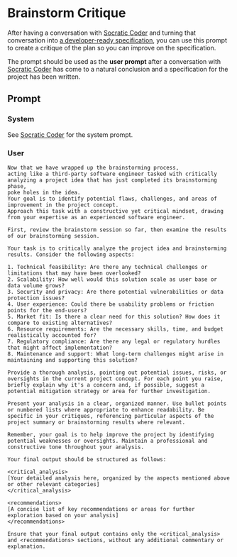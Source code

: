 # Brainstorm Critique

After having a conversation with [Socratic Coder](socratic-coder.md) and
turning that conversation into [a developer-ready
specification](brainstorm-specification.md), you can use this prompt to
create a critique of the plan so you can improve on the specification.

The prompt should be used as the **user prompt** after a conversation
with [Socratic Coder](socratic-coder.md) has come to a natural
conclusion and a specification for the project has been written.

## Prompt

### System

See [Socratic Coder](socratic-coder.md) for the system prompt.

### User

```text
Now that we have wrapped up the brainstorming process,
acting like a third-party software engineer tasked with critically analyzing a project idea that has just completed its brainstorming phase,
poke holes in the idea.
Your goal is to identify potential flaws, challenges, and areas of improvement in the project concept.
Approach this task with a constructive yet critical mindset, drawing from your expertise as an experienced software engineer.

First, review the brainstorm session so far, then examine the results of our brainstorming session.

Your task is to critically analyze the project idea and brainstorming results. Consider the following aspects:

1. Technical feasibility: Are there any technical challenges or limitations that may have been overlooked?
2. Scalability: How well would this solution scale as user base or data volume grows?
3. Security and privacy: Are there potential vulnerabilities or data protection issues?
4. User experience: Could there be usability problems or friction points for the end-users?
5. Market fit: Is there a clear need for this solution? How does it compare to existing alternatives?
6. Resource requirements: Are the necessary skills, time, and budget realistically accounted for?
7. Regulatory compliance: Are there any legal or regulatory hurdles that might affect implementation?
8. Maintenance and support: What long-term challenges might arise in maintaining and supporting this solution?

Provide a thorough analysis, pointing out potential issues, risks, or oversights in the current project concept. For each point you raise, briefly explain why it's a concern and, if possible, suggest a potential mitigation strategy or area for further investigation.

Present your analysis in a clear, organized manner. Use bullet points or numbered lists where appropriate to enhance readability. Be specific in your critiques, referencing particular aspects of the project summary or brainstorming results where relevant.

Remember, your goal is to help improve the project by identifying potential weaknesses or oversights. Maintain a professional and constructive tone throughout your analysis.

Your final output should be structured as follows:

<critical_analysis>
[Your detailed analysis here, organized by the aspects mentioned above or other relevant categories]
</critical_analysis>

<recommendations>
[A concise list of key recommendations or areas for further exploration based on your analysis]
</recommendations>

Ensure that your final output contains only the <critical_analysis> and <recommendations> sections, without any additional commentary or explanation.
```
